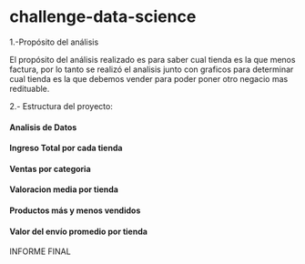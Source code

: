# challenge-data-science
<p> 
1.-Propósito del análisis
 
El propósito del análisis realizado es para saber cual tienda es la que menos factura, por lo tanto se realizó el analisis junto con graficos para determinar cual tienda es la que debemos vender para poder poner otro negacio mas redituable.

2.- Estructura del proyecto:
#### Analisis de Datos
#### Ingreso Total por cada tienda
#### Ventas por categoria
#### Valoracion media por tienda
#### Productos más y menos vendidos
#### Valor del envío promedio por tienda

INFORME FINAL
</p>
